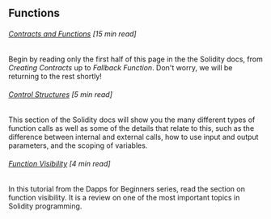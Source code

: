 ## Functions

###### [Contracts and Functions](https://solidity.readthedocs.io/en/develop/contracts.html#contracts) \[15 min read\]

Begin by reading only the first half of this page in the the Solidity docs, from _Creating Contracts_ up to _Fallback Function_.  Don't worry, we will be returning to the rest shortly!

###### [Control Structures](https://solidity.readthedocs.io/en/develop/control-structures.html) \[5 min read\]

This section of the Solidity docs will show you the many different types of function calls as well as some of the details that relate to this, such as the difference between internal and external calls, how to use input and output parameters, and the scoping of variables.

###### [Function Visibility](https://dappsforbeginners.wordpress.com/tutorials/function-visibility-and-global-variables/) \[4 min read\]

In this tutorial from the Dapps for Beginners series, read the section on function visibility.  It is a review on one of the most important topics in Solidity programming.

